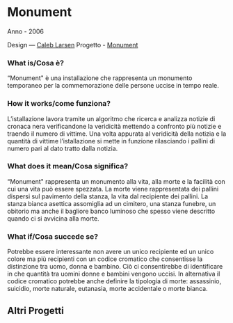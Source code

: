 # Monument #

Anno - 2006

Design — [Caleb Larsen](http://caleblarsen.com)
Progetto - [Monument](http://caleblarsen.com/monument/)


### What is/Cosa è? ###
“Monument" è una installazione che rappresenta un monumento temporaneo per la commemorazione delle persone uccise in tempo reale.

### How it works/come funziona? ###
L’istallazione lavora tramite un algoritmo che ricerca e analizza notizie di cronaca nera verificandone la veridicità mettendo a confronto più notizie e traendo il numero di vittime.
Una volta appurata al veridicità della notizia e la quantità di vittime l’istallazione si mette in funzione rilasciando i pallini di numero pari al dato tratto dalla notizia.

### What does it mean/Cosa significa? ###
“Monument" rappresenta un monumento alla vita, alla morte e la facilità con cui una vita può essere spezzata.
La morte viene rappresentata dei pallini dispersi sul pavimento della stanza, la vita dal recipiente dei pallini.
La stanza bianca asettica assomiglia ad un cimitero, una stanza funebre, un obitorio ma anche il bagliore banco luminoso che spesso viene descritto quando ci si avvicina alla morte.

### What if/Cosa succede se? ###
Potrebbe essere interessante non avere un unico recipiente ed un unico colore ma più recipienti con un codice cromatico che consentisse la distinzione tra uomo, donna e bambino.
Ciò ci consentirebbe di identificare in che quantità tra uomini donne e bambini vengono uccisi.
In alternativa il codice cromatico potrebbe anche definire la tipologia di morte: assassinio, suicidio, morte naturale, eutanasia, morte accidentale o morte bianca.

## Altri Progetti ##
